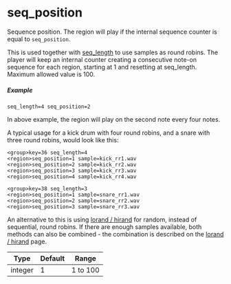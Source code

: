 ---
---
# seq_position

Sequence position. The region will play if the internal sequence counter is
equal to `seq_position`.

This is used together with [seq_length](/opcodes/seq_length) to use samples
as round robins. The player will keep an internal counter creating a consecutive
note-on sequence for each region, starting at 1 and resetting at seq_length.
Maximum allowed value is 100.

##### Example

```
seq_length=4 seq_position=2
```

In above example, the region will play on the second note every four notes.

A typical usage for a kick drum with four round robins, and a snare with three
round robins, would look like this:

```
<group>key=36 seq_length=4
<region>seq_position=1 sample=kick_rr1.wav
<region>seq_position=2 sample=kick_rr2.wav
<region>seq_position=3 sample=kick_rr3.wav
<region>seq_position=4 sample=kick_rr4.wav

<group>key=38 seq_length=3
<region>seq_position=1 sample=snare_rr1.wav
<region>seq_position=2 sample=snare_rr2.wav
<region>seq_position=3 sample=snare_rr3.wav
```

An alternative to this is using [lorand / hirand](/opcodes/lo_hirand) for
random, instead of sequential, round robins. If there are enough samples
available, both methods can also be combined - the combination is described on
the [lorand / hirand](/opcodes/lo_hirand) page.

| Type    | Default | Range    |
| ---     | ---     | ---      |
| integer | 1       | 1 to 100 |
